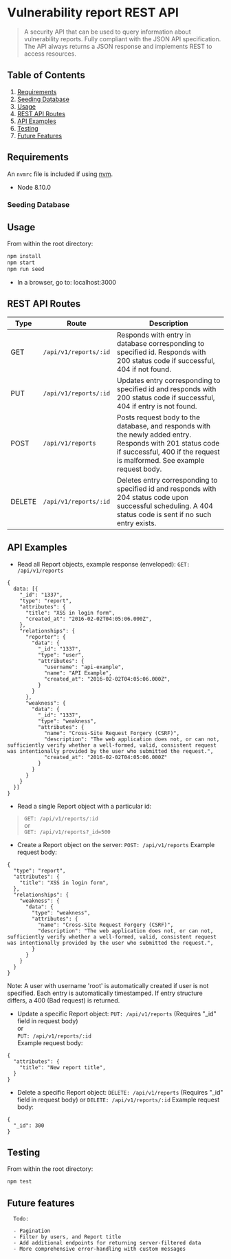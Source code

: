 # Vulnerability report REST API

> A security API that can be used to query information about vulnerability reports. Fully compliant with the JSON API specification. The API always returns a JSON response and implements REST to access resources.

## Table of Contents

1. [Requirements](#requirements)
2. [Seeding Database](#Seeding-Database)
3. [Usage](#Usage)
4. [REST API Routes](#REST-API-Routes)
5. [API Examples](#API-Examples)
6. [Testing](#Testing)
7. [Future Features](#Future-features)

## Requirements

An `nvmrc` file is included if using [nvm](https://github.com/creationix/nvm).

- Node 8.10.0

### Seeding Database

## Usage

From within the root directory:
```sh
npm install
npm start
npm run seed
```
- In a browser, go to: localhost:3000

## REST API Routes

| Type  | Route | Description |
| ------------- | ------------- |------------- |
| GET  | ```/api/v1/reports/:id```  | Responds with entry in database corresponding to specified id. Responds with 200 status code if successful, 404 if not found. |
| PUT  | ```/api/v1/reports/:id```  | Updates entry corresponding to specified id and responds with 200 status code if successful, 404 if entry is not found. |
| POST  | ```/api/v1/reports```  | Posts request body to the database, and responds with the newly added entry. Responds with 201 status code if successful, 400 if the request is malformed. See example request body. |
| DELETE  | ```/api/v1/reports/:id```  | Deletes entry corresponding to specified id and responds with 204 status code upon successful scheduling. A 404 status code is sent if no such entry exists. |

## API Examples

- Read all Report objects, example response (enveloped):
```GET: /api/v1/reports```
```
{
  data: [{
    "_id": "1337",
    "type": "report",
    "attributes": {
      "title": "XSS in login form",
      "created_at": "2016-02-02T04:05:06.000Z",
    },
    "relationships": {
      "reporter": {
        "data": {
          "_id": "1337",
          "type": "user",
          "attributes": {
            "username": "api-example",
            "name": "API Example",
            "created_at": "2016-02-02T04:05:06.000Z",
          }
        }
      },
      "weakness": {
        "data": {
          "_id": "1337",
          "type": "weakness",
          "attributes": {
            "name": "Cross-Site Request Forgery (CSRF)",
            "description": "The web application does not, or can not, sufficiently verify whether a well-formed, valid, consistent request was intentionally provided by the user who submitted the request.",
            "created_at": "2016-02-02T04:05:06.000Z"
          }
        }
      }
    }
  }]
}
  ```

- Read a single Report object with a particular id:
> ```GET: /api/v1/reports/:id```  
or  
> ```GET: /api/v1/reports?_id=500```  

- Create a Report object on the server:
```POST: /api/v1/reports```
Example request body:

```
{
  "type": "report",
  "attributes": {
    "title": "XSS in login form",
  },
  "relationships": {
    "weakness": {
      "data": {
        "type": "weakness",
        "attributes": {
          "name": "Cross-Site Request Forgery (CSRF)",
          "description": "The web application does not, or can not, sufficiently verify whether a well-formed, valid, consistent request was intentionally provided by the user who submitted the request.",
        }
      }
    }
  }
}
```

Note: A user with username 'root' is automatically created if user is not specified. Each entry is automatically timestamped. If entry structure differs, a 400 (Bad request) is returned.

- Update a specific Report object:
```PUT: /api/v1/reports``` (Requires "_id" field in request body)  
or  
```PUT: /api/v1/reports/:id```  
Example request body:

```
{
  "attributes": {
    "title": "New report title",
  }
}
```
- Delete a specific Report object:
```DELETE: /api/v1/reports``` (Requires "_id" field in request body)
or 
```DELETE: /api/v1/reports/:id```
Example request body:

```
{
  "_id": 300
}
```

## Testing

From within the root directory:
```sh
npm test
```

## Future features

```
  Todo:

  - Pagination
  - Filter by users, and Report title
  - Add additional endpoints for returning server-filtered data
  - More comprehensive error-handling with custom messages
```
